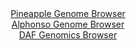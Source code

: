 <div id="Pineapple_Genome_Browser" align="center">
  <a href="https://igv.org/app/?sessionURL=blob:zZJdb9owFIb_iyWqTQqJnRDSREITUOhKabvSAf1QFRnHSdwmdrBNKCD..9xq025WqVxsmuQL.8gf73n87EBNpWKCgwi4NvJthIAFVC7WN7isCnqJS6pAlOJCUQtImlJJOaEg2oEUK42nk7E5mWtdqchxmK6aJeaZsJVn4xJvBcdrZRNROn1RFHghJNZCKqcncS0cltXNNV3gqrLN257tOwnW2MFFlQuuhFNRnsVrc1_8qxRnlIuSxuWq0OwtQGzymIyJneIv3flNlxCq1DndnCWd7vlZd.YNpven7f799OrrfNqeH92wjGO9krSDquGl23B7m.xK.TM53l4_bc0y7G.LydVo0PBOjgYvFZNUdVCAjlswgF5o4DCe0Jf_qW8z2IG9kzOcjQnKGu4wf5ZJP32Z9OYt2fuG6tu7dzrfW6AQZGVsACSXQYSg5cG25bvt5usUHVsQvvKRgoHo4dECWmLybLY_7IDeVMYZoOhy9aaPBYRMqARRM4QwQGHo.q2gBcMQ7a0dWMni78EdTidhAN2u67bjlBXaCJ3EilfKxpzbNUntbHsgzWrZNiCPZ8FoeotPxiNj0d3g6fpcr4fLISN_4tmChoF5_u0TTbMfSfVP3PtIEFsvDhXu9F5M6izn_oB9v97Us9Vwe0GWIVrk7.M5DE0qZIm12W8qZvnTuBpLhrk2hZoptmAF05u5oSjWIEKuZ8QFRBTCmAhktvgELWghH37.Lai3f9z_AA--">Pineapple Genome Browser</a>
</div>
<div id="Alphonso_Genome_Browser" align="center">
  <a href="https://igv.org/app/?sessionURL=blob:zZJra9swFIb_i6BlA8e27DiODWWkXZPettBmTnqhmBNbdkRty5VkO03If99Z2diXFZoPGwMdkA66vO.rZ0taJhUXFQmJY1LPpJQYRK1EN4OyLthXKJkiYQaFYgaRLGOSVQkj4ZZkoDREN1d4cqV1rULL4rrulVDlwlSuCSVsRAWdMhNRWieiKGApJGghlXUsoRUWz9tex5ZQ1ya.7ZqelYIGC4p6JSolrJpVedzhffGvVpyzSpQsLptC81cBMepBjamZwafRYjZKEqbUJXs5T49Gl.ejuXsa3U8GJ_fR9GwRDRaHM55XoBvJjoa.d.Ac19_mq7t2deCM_bT_hZd3OFtjzbAmV9GB._nwdF1zydQR9emwb_vUHmBEvErZ.n9yj4PvmQCci_Ftcw3ZzBt3rDt7lmiaYh0Hec3UG953BilE0iAVJFlJP6S24doDw3MGvR9TOjRsO8CEpOAkfHg0iJaQPOH2hy3RLzWyQxR7bl4xMoiQKZMk7AU23h4Ejtf3.3YQ0J2xJY0s_l684.gm8G1n5DiDOOOFRrDTWFW1MqGqzDbJzHyzZ56J3tDJxdC50PX8qYGJ7Tk3E5osJuunP2bpo398.vUL0eh7FP0T8t4jxNTLfXG7vrsdTZGuZSSv.KW4DWbtxhc08J6ncPpmQPuFkwlZgsb92MHlT95akBwqjY2WK77kBdcvC8xRdCSkjovYkkQUAjkkMl9.sA3boJ798Tee7u5x9x0-">Alphonso Genome Browser</a>
</div>


<div id="DAF_Genomics_Browser" align="center">
  <a href="https://igv.org/app/?sessionURL=blob:tZFra9swFIb_iyD95Jtkx44NYThdmjYZGWvmeaSUcGbLsZhseZK8JAv57xNex2CjjEEHkpA4l_fVec7oK5WKiRYliDh47GCMLKRqcdhA03G6hoYqlFTAFbWQpBWVtC0oSs6oAqUhu39jKmutO5W4bgmVvaetaFihHOU70NlK9LqmJtUmDjTwTbRwUE4hGpOswQXe1aJVwoWioErZntvRdr87gDl.xnZDS7preq7ZoLozJoyx0qnAuGVtSY9_MfIflM1ir9J8kw71K3q6K6fp6i794M.z7SK83mZvb_MszK82bN.C7iWdFsfVjC_fs5We4fzjRr3Da39Bbk9e5I3811fzY8ckVVMc4UnghXEYoIuFuCh6gwAVtcQJDqyITCwSBPbT1R.HZgZSMJQ8PFpISyg.m_SHM9KnzoBCin7pB2YWErKkEiV27HkRjmMyDqLAi2N8sc6ol_yFSd5k93HkkZSQ0PkEjdGvGB_GZ4T.DL4Uxt86m_2vmJZhTa5X5XKsy2i.HZHZItius0mX5iNyw4NnUFno2a9VQjagTejH8wkMcKPY0Fb_IuNfHi_fAQ--">DAF Genomics Browser</a>
</div>
